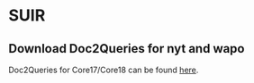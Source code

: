 # SUIR

## Download Doc2Queries for nyt and wapo
Doc2Queries for Core17/Core18 can be found [here](simulation/data/d2qs_clean).
